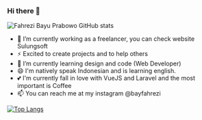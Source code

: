 ### Hi there 👋
![Fahrezi Bayu Prabowo GitHub stats](https://github-readme-stats.vercel.app/api?username=fahrezibayu&show_icons=true&theme=dracula)
- 🔭 I’m currently working as a freelancer, you can check website Sulungsoft
- ⚡ Excited to create projects and to help others
- 🌱 I’m currently learning design and code (Web Developer)
- 😄 I'm natively speak Indonesian and is learning english.
- 💕 I'm currently fall in love with VueJS and Laravel and the most important is Coffee
- 📫 You can reach me at my instagram @bayfahrezi


[![Top Langs](https://github-readme-stats.vercel.app/api/top-langs/?username=fahrezibayu&layout=compact)](https://github.com/fahrezibayu/)
